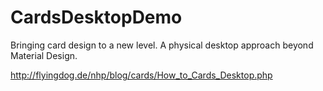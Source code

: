 # CardsDesktopDemo
Bringing card design to a new level. A physical desktop approach beyond Material Design.

http://flyingdog.de/nhp/blog/cards/How_to_Cards_Desktop.php
